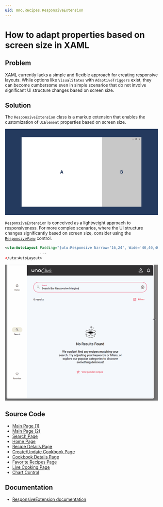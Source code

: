 ```yaml
---
uid: Uno.Recipes.ResponsiveExtension
---
```


# How to adapt properties based on screen size in XAML

## Problem

XAML currently lacks a simple and flexible approach for creating responsive layouts. While options like `VisualStates` with `AdaptiveTriggers` exist, they can become cumbersome even in simple scenarios that do not involve significant UI structure changes based on screen size.

## Solution

The `ResponsiveExtension` class is a markup extension that enables the customization of `UIElement` properties based on screen size.

![ResponsiveView Scenario](../assets/responsiveview-sample.gif)

`ResponsiveExtension` is conceived as a lightweight approach to responsiveness. For more complex scenarios, where the UI structure changes significantly based on screen size, consider using the [`ResponsiveView`](xref:Uno.Recipes.ResponsiveView) control.

```xml
<utu:AutoLayout Padding="{utu:Responsive Narrow='16,24', Wide='40,40,40,24'}" />
                ...
</utu:AutoLayout>
```

![Responsive Extension Animation"](../assets/responsiveextension-animated.gif)

## Source Code

- [Main Page (1)](https://github.com/unoplatform/uno.chefs/blob/19ace5c583ef4ef55f019589dd1eb07e43000de9/src/Chefs/Views/MainPage.xaml#L37-L38)
- [Main Page (2)](https://github.com/unoplatform/uno.chefs/blob/19ace5c583ef4ef55f019589dd1eb07e43000de9/src/Chefs/Views/MainPage.xaml#L65-L66)
- [Search Page](https://github.com/unoplatform/uno.chefs/blob/c39edbc737dfd899b31cb3ba24d017c9e8351861/src/Chefs/Views/SearchPage.xaml#L148)
- [Home Page](https://github.com/unoplatform/uno.chefs/blob/c39edbc737dfd899b31cb3ba24d017c9e8351861/src/Chefs/Views/HomePage.xaml#L290)
- [Recipe Details Page](https://github.com/unoplatform/uno.chefs/blob/c39edbc737dfd899b31cb3ba24d017c9e8351861/src/Chefs/Views/RecipeDetailsPage.xaml#L24)
- [Create/Update Cookbook Page](https://github.com/unoplatform/uno.chefs/blob/c39edbc737dfd899b31cb3ba24d017c9e8351861/src/Chefs/Views/CreateUpdateCookbookPage.xaml#L152)
- [Cookbook Details Page](https://github.com/unoplatform/uno.chefs/blob/c39edbc737dfd899b31cb3ba24d017c9e8351861/src/Chefs/Views/CookbookDetailPage.xaml#L114)
- [Favorite Recipes Page](https://github.com/unoplatform/uno.chefs/blob/c39edbc737dfd899b31cb3ba24d017c9e8351861/src/Chefs/Views/FavoriteRecipesPage.xaml#L331)
- [Live Cooking Page](https://github.com/unoplatform/uno.chefs/blob/c39edbc737dfd899b31cb3ba24d017c9e8351861/src/Chefs/Views/LiveCookingPage.xaml#L34)
- [Chart Control](https://github.com/unoplatform/uno.chefs/blob/c39edbc737dfd899b31cb3ba24d017c9e8351861/src/Chefs/Views/Controls/ChartControl.xaml#L36)

## Documentation

- [ResponsiveExtension documentation](xref:Toolkit.Helpers.ResponsiveExtension)
